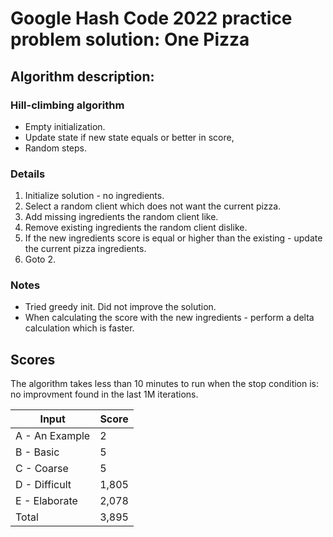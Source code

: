 # Google Hash Code 2022 practice problem solution: One Pizza

## Algorithm description:
### Hill-climbing algorithm 
- Empty initialization.
- Update state if new state equals or better in score,
- Random steps.

### Details
1. Initialize solution - no ingredients.
2. Select a random client which does not want the current pizza.
3. Add missing ingredients the random client like.
4. Remove existing ingredients the random client dislike.
5. If the new ingredients score is equal or higher than the existing - update the current pizza ingredients.
6. Goto 2. 

### Notes
- Tried greedy init. Did not improve the solution.
- When calculating the score with the new ingredients - perform a delta calculation which is faster.

## Scores 
The algorithm takes less than 10 minutes to run when the stop condition is: no improvment found in the last 1M iterations.

| Input | Score |
| --- | --- |
| A - An Example | 2 |
| B - Basic | 5 |
| C - Coarse | 5 |
| D - Difficult | 1,805 |
| E - Elaborate | 2,078 |
| Total | 3,895 |
